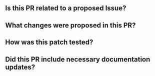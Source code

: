 ## Is this PR related to a proposed Issue?

## What changes were proposed in this PR?

## How was this patch tested?

## Did this PR include necessary documentation updates?
